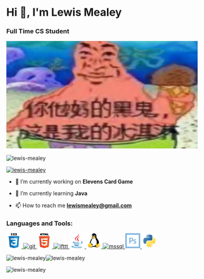<h1 align="left">Hi 👋, I'm Lewis Mealey</h1>
<h3 align="left">Full Time CS Student</h3>

<p align="left"> <img src="https://github.com/Lewis-Mealey/Lewis-Mealey/blob/main/maxresdefault.jpg" alt="lewis-mealey" /> </p>

<p align="left"> <img src="https://komarev.com/ghpvc/?username=lewis-mealey&label=Profile%20views&color=0e75b6&style=flat" alt="lewis-mealey" /> </p>

<p align="left"> <a href="https://github.com/ryo-ma/github-profile-trophy"><img src="https://github-profile-trophy.vercel.app/?username=lewis-mealey" alt="lewis-mealey" /></a> </p>

- 🔭 I’m currently working on **Elevens Card Game**

- 🌱 I’m currently learning **Java**

- 📫 How to reach me **lewismealey@gmail.com**

<h3 align="left">Languages and Tools:</h3>
<p align="left"> <a href="https://www.w3schools.com/css/" target="_blank" rel="noreferrer"> <img src="https://raw.githubusercontent.com/devicons/devicon/master/icons/css3/css3-original-wordmark.svg" alt="css3" width="40" height="40"/> </a> <a href="https://git-scm.com/" target="_blank" rel="noreferrer"> <img src="https://www.vectorlogo.zone/logos/git-scm/git-scm-icon.svg" alt="git" width="40" height="40"/> </a> <a href="https://www.w3.org/html/" target="_blank" rel="noreferrer"> <img src="https://raw.githubusercontent.com/devicons/devicon/master/icons/html5/html5-original-wordmark.svg" alt="html5" width="40" height="40"/> </a> <a href="https://ifttt.com/" target="_blank" rel="noreferrer"> <img src="https://www.vectorlogo.zone/logos/ifttt/ifttt-ar21.svg" alt="ifttt" width="40" height="40"/> </a> <a href="https://www.java.com" target="_blank" rel="noreferrer"> <img src="https://raw.githubusercontent.com/devicons/devicon/master/icons/java/java-original.svg" alt="java" width="40" height="40"/> </a> <a href="https://www.linux.org/" target="_blank" rel="noreferrer"> <img src="https://raw.githubusercontent.com/devicons/devicon/master/icons/linux/linux-original.svg" alt="linux" width="40" height="40"/> </a> <a href="https://www.microsoft.com/en-us/sql-server" target="_blank" rel="noreferrer"> <img src="https://www.svgrepo.com/show/303229/microsoft-sql-server-logo.svg" alt="mssql" width="40" height="40"/> </a> <a href="https://www.photoshop.com/en" target="_blank" rel="noreferrer"> <img src="https://raw.githubusercontent.com/devicons/devicon/master/icons/photoshop/photoshop-line.svg" alt="photoshop" width="40" height="40"/> </a> <a href="https://www.python.org" target="_blank" rel="noreferrer"> <img src="https://raw.githubusercontent.com/devicons/devicon/master/icons/python/python-original.svg" alt="python" width="40" height="40"/> </a> </p>

<p><img align="left" src="https://github-readme-stats.vercel.app/api/top-langs?username=lewis-mealey&show_icons=true&locale=en&layout=compact" alt="lewis-mealey" /></p>

<p>&nbsp;<img align="left" src="https://github-readme-stats.vercel.app/api?username=lewis-mealey&show_icons=true&locale=en" alt="lewis-mealey" /></p>

<p><img align="left" src="https://github-readme-streak-stats.herokuapp.com/?user=lewis-mealey&" alt="lewis-mealey" /></p>

